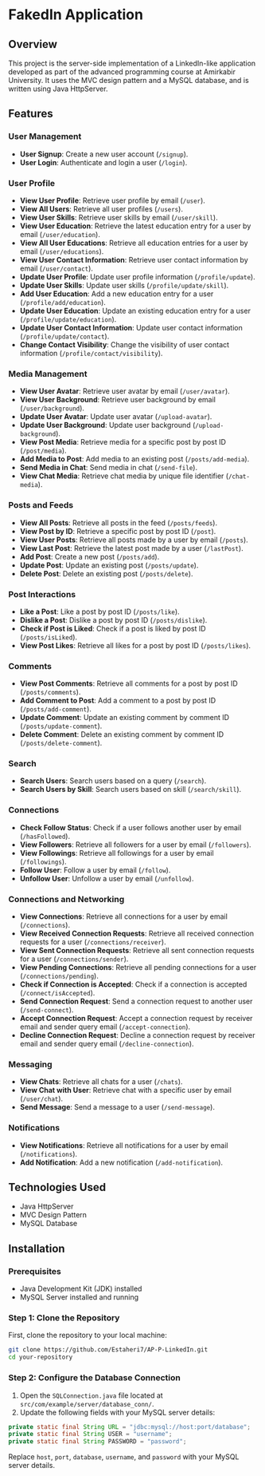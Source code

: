 # FakedIn Application

## Overview

This project is the server-side implementation of a LinkedIn-like application developed as part of the advanced programming course at Amirkabir University. It uses the MVC design pattern and a MySQL database, and is written using Java HttpServer.

## Features

### User Management
- **User Signup**: Create a new user account (`/signup`).
- **User Login**: Authenticate and login a user (`/login`).

### User Profile
- **View User Profile**: Retrieve user profile by email (`/user`).
- **View All Users**: Retrieve all user profiles (`/users`).
- **View User Skills**: Retrieve user skills by email (`/user/skill`).
- **View User Education**: Retrieve the latest education entry for a user by email (`/user/education`).
- **View All User Educations**: Retrieve all education entries for a user by email (`/user/educations`).
- **View User Contact Information**: Retrieve user contact information by email (`/user/contact`).
- **Update User Profile**: Update user profile information (`/profile/update`).
- **Update User Skills**: Update user skills (`/profile/update/skill`).
- **Add User Education**: Add a new education entry for a user (`/profile/add/education`).
- **Update User Education**: Update an existing education entry for a user (`/profile/update/education`).
- **Update User Contact Information**: Update user contact information (`/profile/update/contact`).
- **Change Contact Visibility**: Change the visibility of user contact information (`/profile/contact/visibility`).

### Media Management
- **View User Avatar**: Retrieve user avatar by email (`/user/avatar`).
- **View User Background**: Retrieve user background by email (`/user/background`).
- **Update User Avatar**: Update user avatar (`/upload-avatar`).
- **Update User Background**: Update user background (`/upload-background`).
- **View Post Media**: Retrieve media for a specific post by post ID (`/post/media`).
- **Add Media to Post**: Add media to an existing post (`/posts/add-media`).
- **Send Media in Chat**: Send media in chat (`/send-file`).
- **View Chat Media**: Retrieve chat media by unique file identifier (`/chat-media`).

### Posts and Feeds
- **View All Posts**: Retrieve all posts in the feed (`/posts/feeds`).
- **View Post by ID**: Retrieve a specific post by post ID (`/post`).
- **View User Posts**: Retrieve all posts made by a user by email (`/posts`).
- **View Last Post**: Retrieve the latest post made by a user (`/lastPost`).
- **Add Post**: Create a new post (`/posts/add`).
- **Update Post**: Update an existing post (`/posts/update`).
- **Delete Post**: Delete an existing post (`/posts/delete`).

### Post Interactions
- **Like a Post**: Like a post by post ID (`/posts/like`).
- **Dislike a Post**: Dislike a post by post ID (`/posts/dislike`).
- **Check if Post is Liked**: Check if a post is liked by post ID (`/posts/isLiked`).
- **View Post Likes**: Retrieve all likes for a post by post ID (`/posts/likes`).

### Comments
- **View Post Comments**: Retrieve all comments for a post by post ID (`/posts/comments`).
- **Add Comment to Post**: Add a comment to a post by post ID (`/posts/add-comment`).
- **Update Comment**: Update an existing comment by comment ID (`/posts/update-comment`).
- **Delete Comment**: Delete an existing comment by comment ID (`/posts/delete-comment`).

### Search
- **Search Users**: Search users based on a query (`/search`).
- **Search Users by Skill**: Search users based on skill (`/search/skill`).

### Connections
- **Check Follow Status**: Check if a user follows another user by email (`/hasFollowed`).
- **View Followers**: Retrieve all followers for a user by email (`/followers`).
- **View Followings**: Retrieve all followings for a user by email (`/followings`).
- **Follow User**: Follow a user by email (`/follow`).
- **Unfollow User**: Unfollow a user by email (`/unfollow`).

### Connections and Networking
- **View Connections**: Retrieve all connections for a user by email (`/connections`).
- **View Received Connection Requests**: Retrieve all received connection requests for a user (`/connections/receiver`).
- **View Sent Connection Requests**: Retrieve all sent connection requests for a user (`/connections/sender`).
- **View Pending Connections**: Retrieve all pending connections for a user (`/connections/pending`).
- **Check if Connection is Accepted**: Check if a connection is accepted (`/connect/isAccepted`).
- **Send Connection Request**: Send a connection request to another user (`/send-connect`).
- **Accept Connection Request**: Accept a connection request by receiver email and sender query email (`/accept-connection`).
- **Decline Connection Request**: Decline a connection request by receiver email and sender query email (`/decline-connection`).

### Messaging
- **View Chats**: Retrieve all chats for a user (`/chats`).
- **View Chat with User**: Retrieve chat with a specific user by email (`/user/chat`).
- **Send Message**: Send a message to a user (`/send-message`).

### Notifications
- **View Notifications**: Retrieve all notifications for a user by email (`/notifications`).
- **Add Notification**: Add a new notification (`/add-notification`).

## Technologies Used

- Java HttpServer
- MVC Design Pattern
- MySQL Database

## Installation

### Prerequisites

- Java Development Kit (JDK) installed
- MySQL Server installed and running

### Step 1: Clone the Repository

First, clone the repository to your local machine:

```bash
git clone https://github.com/Estaheri7/AP-P-LinkedIn.git
cd your-repository
```

### Step 2: Configure the Database Connection

1. Open the `SQLConnection.java` file located at `src/com/example/server/database_conn/`.
2. Update the following fields with your MySQL server details:

```java
private static final String URL = "jdbc:mysql://host:port/database";
private static final String USER = "username";
private static final String PASSWORD = "password";
```

Replace `host`, `port`, `database`, `username`, and `password` with your MySQL server details.

